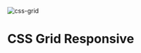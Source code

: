 ![css-grid](https://user-images.githubusercontent.com/31968847/195643179-7eb96742-a378-45d1-ad4b-93b3edc83ffe.png)
# CSS Grid Responsive
